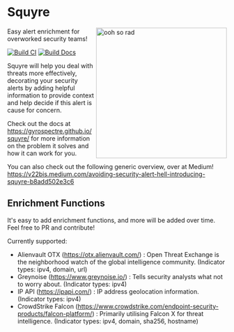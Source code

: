 # Squyre

<img src="https://media.giphy.com/media/l0MYylLtnC1ADCGys/giphy.gif" alt="ooh so rad" width="300" align="right" />

Easy alert enrichment for overworked security teams!

[![Build CI](https://github.com/gyrospectre/squyre/actions/workflows/build.yml/badge.svg)](https://github.com/gyrospectre/squyre/actions/workflows/build.yml)
[![Build Docs](https://github.com/gyrospectre/squyre/actions/workflows/gh-pages.yml/badge.svg)](https://github.com/gyrospectre/squyre/actions/workflows/gh-pages.yml)

Squyre will help you deal with threats more effectively, decorating your security alerts by adding helpful information to provide context and help decide if this alert is cause for concern.

Check out the docs at https://gyrospectre.github.io/squyre/ for more information on the problem it solves and how it can work for you.

You can also check out the following generic overview, over at Medium! https://v22bis.medium.com/avoiding-security-alert-hell-introducing-squyre-b8add502e3c6

## Enrichment Functions
It's easy to add enrichment functions, and more will be added over time. Feel free to PR and contribute!

Currently supported:
- Alienvault OTX (https://otx.alienvault.com/) : Open Threat Exchange is the neighborhood watch of the global intelligence community. (Indicator types: ipv4, domain, url)
- Greynoise (https://www.greynoise.io/) : Tells security analysts what not to worry about. (Indicator types: ipv4)
- IP API (https://ipapi.com/) : IP address geolocation information. (Indicator types: ipv4)
- CrowdStrike Falcon (https://www.crowdstrike.com/endpoint-security-products/falcon-platform/) : Primarily utilising Falcon X for threat intelligence. (Indicator types: ipv4, domain, sha256, hostname)
